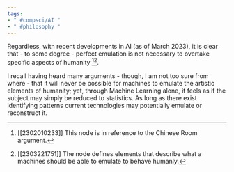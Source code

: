 ```yaml
---
tags:
- " #compsci/AI "
- " #philosophy "
---
```


Regardless, with recent developments in AI (as of March 2023), it is clear that - to some degree - perfect emulation is not necessary to overtake specific aspects of humanity [^1][^2].

I recall having heard many arguments - though, I am not too sure from where - that it will never be possible for machines to emulate the artistic elements of humanity; yet, through Machine Learning alone, it feels as if the subject may simply be reduced to statistics. As long as there exist identifying patterns current technologies may potentially emulate or reconstruct it.

[^1]: [[2302010233]] This node is in reference to the Chinese Room argument.
[^2]: [[2303221751]] The node defines elements that describe what a machines should be able to emulate to behave humanly.  